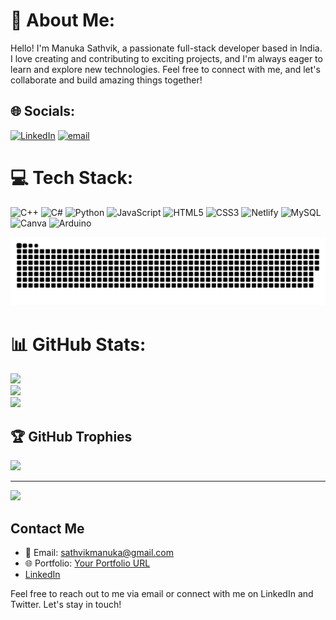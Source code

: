 # 💫 About Me:
Hello! I'm Manuka Sathvik, a passionate full-stack developer based in India. I love creating and contributing to exciting projects, and I'm always eager to learn and explore new technologies. Feel free to connect with me, and let's collaborate and build amazing things together!


## 🌐 Socials:
[![LinkedIn](https://img.shields.io/badge/LinkedIn-%230077B5.svg?logo=linkedin&logoColor=white)](https://linkedin.com/in/www.linkedin.com/in/sathvik-manuka) [![email](https://img.shields.io/badge/Email-D14836?logo=gmail&logoColor=white)](mailto:sathvikmanuka@gmail.com) 

# 💻 Tech Stack:
![C++](https://img.shields.io/badge/c++-%2300599C.svg?style=for-the-badge&logo=c%2B%2B&logoColor=white) ![C#](https://img.shields.io/badge/c%23-%23239120.svg?style=for-the-badge&logo=csharp&logoColor=white) ![Python](https://img.shields.io/badge/python-3670A0?style=for-the-badge&logo=python&logoColor=ffdd54) ![JavaScript](https://img.shields.io/badge/javascript-%23323330.svg?style=for-the-badge&logo=javascript&logoColor=%23F7DF1E) ![HTML5](https://img.shields.io/badge/html5-%23E34F26.svg?style=for-the-badge&logo=html5&logoColor=white) ![CSS3](https://img.shields.io/badge/css3-%231572B6.svg?style=for-the-badge&logo=css3&logoColor=white) ![Netlify](https://img.shields.io/badge/netlify-%23000000.svg?style=for-the-badge&logo=netlify&logoColor=#00C7B7) ![MySQL](https://img.shields.io/badge/mysql-4479A1.svg?style=for-the-badge&logo=mysql&logoColor=white) ![Canva](https://img.shields.io/badge/Canva-%2300C4CC.svg?style=for-the-badge&logo=Canva&logoColor=white) ![Arduino](https://img.shields.io/badge/-Arduino-00979D?style=for-the-badge&logo=Arduino&logoColor=white)


<picture>
  <source media="(prefers-color-scheme: dark)" srcset="https://raw.githubusercontent.com/SathvikManuka/SathvikManuka/output/github-snake-dark.svg" />
  <source media="(prefers-color-scheme: light)" srcset="https://raw.githubusercontent.com/SathvikManuka/SathvikManuka/output/github-snake.svg" />
  <img alt="github-snake" src="https://raw.githubusercontent.com/SathvikManuka/SathvikManuka/output/github-snake.svg" />
</picture>

# 📊 GitHub Stats:
![](https://github-readme-stats.vercel.app/api?username=SathvikManuka&theme=dark&hide_border=false&include_all_commits=true&count_private=true)<br/>
![](https://nirzak-streak-stats.vercel.app/?user=SathvikManuka&theme=dark&hide_border=false)<br/>
![](https://github-readme-stats.vercel.app/api/top-langs/?username=SathvikManuka&theme=dark&hide_border=false&include_all_commits=true&count_private=true&layout=compact)

## 🏆 GitHub Trophies
![](https://github-profile-trophy.vercel.app/?username=SathvikManuka&theme=radical&no-frame=false&no-bg=false&margin-w=4)

---
[![](https://visitcount.itsvg.in/api?id=SathvikManuka&icon=0&color=0)](https://visitcount.itsvg.in)



## Contact Me

- 📧 Email: sathvikmanuka@gmail.com
- 🌐 Portfolio: [Your Portfolio URL](https://molletichiruvishalportfolio.netlify.app/)
- [LinkedIn](www.linkedin.com/in/sathvik-manuka)

Feel free to reach out to me via email or connect with me on LinkedIn and Twitter. Let's stay in touch!
